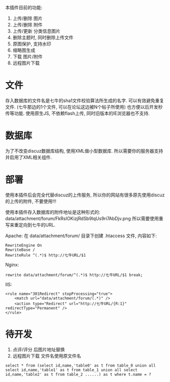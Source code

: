 本插件目前的功能: 

1. 上传/删除 图片
2. 上传/删除 附件
3. 上传/更新 分类信息图片
4. 删除主题时, 同时删除上传文件
5. 原图保护, 支持水印
6. 缩略图生成
7. 下载 图片/附件
8. 远程图片下载

# 文件
存入数据库的文件名是七牛的sha1文件校验算法所生成的名字. 可以有效避免重复文件.
(七牛那边的1个文件, 可以在论坛这边被N个帖子所使用)
也方便以后开发秒传等功能. 使用原生JS, 不依赖flash上传, 同时旧版本的IE浏览器也不支持.

# 数据库
为了不改变discuz数据库结构, 使用XML做小型数据库. 所以需要你的服务器支持并启用了XML相关组件.

# 部署
使用本插件后会完全代替discuz的上传服务, 所以你的网站有很多原先使用discuz的上传的附件, 不要使用!!!

使用本插件存入数据库的附件地址是这种形式的: data/attachment/forum/FkRsIOKizjRdSb9lqUs9ri7AbDjv.png
所以需要使用重写来重定向到七牛的URL.

Apache: 
在 data/attachment/forum/ 目录下创建 .htaccess 文件, 内容如下: 
```
RewriteEngine On
RewriteBase /
RewriteRule ^(.*)$ http://七牛URL/$1
```

Nginx: 
```
rewrite data/attachment/forum/^(.*)$ http://七牛URL/$1 break;
```

IIS: 
```
<rule name="301Redirect" stopProcessing="true">
    <match url="data/attachment/forum/(.*)" />
    <action type="Redirect" url="http://七牛URL/{R:1}" redirectType="Permanent" />
</rule>
```

# 待开发

1. 点评/评分 后图片地址替换
2. 远程图片下载 文件名使用原文件名

```
select * from (select id,name,'table0' as t from table_0 union all select id,name,'table1' as t from table_1 union all select id,name,'table2' as t from table_2 ......) as t where t.name = ?
```
